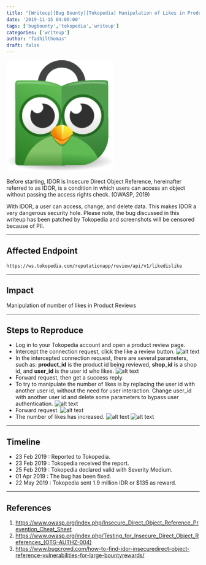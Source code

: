 ```yaml
---
title: "[Writeup][Bug Bounty][Tokopedia] Manipulation of Likes in Product Reviews [EN]"
date: '2019-11-15 04:00:00'
tags: ['bugbounty','tokopedia','writeup']
categories: ['writeup']
author: "fadhilthomas"
draft: false
---
```


![alt text](/tokopedia01/img1.jpg)

Before starting, IDOR is Insecure Direct Object Reference, hereinafter referred to as IDOR, is a condition in which users can access an object without passing the access rights check. (OWASP, 2019)

With IDOR, a user can access, change, and delete data. This makes IDOR a very dangerous security hole. Please note, the bug discussed in this writeup has been patched by Tokopedia and screenshots will be censored because of PII.

----
## Affected Endpoint 
```
https://ws.tokopedia.com/reputationapp/review/api/v1/likedislike
```

----
## Impact
Manipulation of number of likes in Product Reviews

----
## Steps to Reproduce 
* Log in to your Tokopedia account and open a product review page.
* Intercept the connection request, click the like a review button.
![alt text](https://github.com/fadhilthomas/fadhilthomas.github.io/raw/master/assets/images/tokopedia01/img2.jpg)
* In the intercepted connection request, there are several parameters, such as:
**product_id** is the product id being reviewed,
**shop_id** is a shop id, and
**user_id** is the user id who likes.
![alt text](https://github.com/fadhilthomas/fadhilthomas.github.io/raw/master/assets/images/tokopedia01/img3.jpg)
* Forward request, then get a success reply.
* To try to manipulate the number of likes is by replacing the user id with another user id, without the need for user interaction. Change user_id with another user id and delete some parameters to bypass user authentication.
![alt text](https://github.com/fadhilthomas/fadhilthomas.github.io/raw/master/assets/images/tokopedia01/img4.jpg)
* Forward request.
![alt text](https://github.com/fadhilthomas/fadhilthomas.github.io/raw/master/assets/images/tokopedia01/img5.jpg)
* The number of likes has increased.
![alt text](https://github.com/fadhilthomas/fadhilthomas.github.io/raw/master/assets/images/tokopedia01/img6.jpg)
![alt text](https://github.com/fadhilthomas/fadhilthomas.github.io/raw/master/assets/images/tokopedia01/img7.jpg)

----
## Timeline
* 23 Feb 2019 : Reported to Tokopedia.
* 23 Feb 2019 : Tokopedia received the report.
* 25 Feb 2019 : Tokopedia declared valid with Severity Medium.
* 01 Apr 2019 : The bug has been fixed.
* 22 May 2019 : Tokopedia sent 1.9 million IDR or $135 as reward.

----
## References
1. https://www.owasp.org/index.php/Insecure_Direct_Object_Reference_Prevention_Cheat_Sheet
2. https://www.owasp.org/index.php/Testing_for_Insecure_Direct_Object_References_(OTG-AUTHZ-004)
3. https://www.bugcrowd.com/how-to-find-idor-insecuredirect-object-reference-vulnerabilities-for-large-bountyrewards/